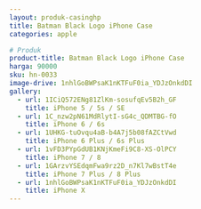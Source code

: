 ```yaml
---
layout: produk-casinghp
title: Batman Black Logo iPhone Case
categories: apple

# Produk
product-title: Batman Black Logo iPhone Case
harga: 90000
sku: hn-0033
image-drive: 1nhlGoBWPsaK1nKTFuF0ia_YDJzOnkdDI
gallery:
  - url: 1ICiQ572ENg81ZlKm-sosufqEv5B2h_GF
    title: iPhone 5 / 5s / SE
  - url: 1C_nzw2pN61MdRlytI-sG4c_QDMTBG-fO
    title: iPhone 6 / 6s
  - url: 1UHKG-tuOvqu4aB-b4A7j5b08fAZCtVwd
    title: iPhone 6 Plus / 6s Plus
  - url: 1vFD3PYpGdUB1KNjKmeFi9C8-XS-OlPCY
    title: iPhone 7 / 8
  - url: 1GArzvYSEdqmFwa9rz2D_n7Kl7wBstT4e
    title: iPhone 7 Plus / 8 Plus
  - url: 1nhlGoBWPsaK1nKTFuF0ia_YDJzOnkdDI
    title: iPhone X
---
```

